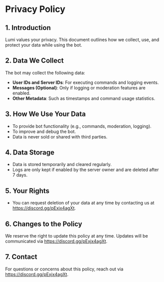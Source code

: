 # Privacy Policy

## 1. Introduction
Lumi values your privacy. This document outlines how we collect, use, and protect your data while using the bot.

## 2. Data We Collect
The bot may collect the following data:
- **User IDs and Server IDs**: For executing commands and logging events.
- **Messages (Optional)**: Only if logging or moderation features are enabled.
- **Other Metadata**: Such as timestamps and command usage statistics.

## 3. How We Use Your Data
- To provide bot functionality (e.g., commands, moderation, logging).
- To improve and debug the bot.
- Data is never sold or shared with third parties.

## 4. Data Storage
- Data is stored temporarily and cleared regularly.
- Logs are only kept if enabled by the server owner and are deleted after 7 days.

## 5. Your Rights
- You can request deletion of your data at any time by contacting us at https://discord.gg/pExjx4agXt.

## 6. Changes to the Policy
We reserve the right to update this policy at any time. Updates will be communicated via https://discord.gg/pExjx4agXt.

## 7. Contact
For questions or concerns about this policy, reach out via https://discord.gg/pExjx4agXt.
